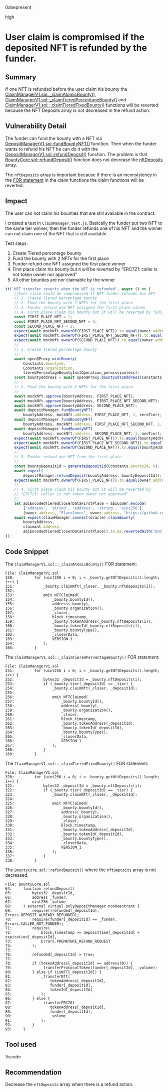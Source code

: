 0xbepresent

high

# User claim is compromised if the deposited NFT is refunded by the funder.

## Summary

If one NFT is refunded before the user claim his bounty the [ClaimManagerV1.sol::_claimAtomicBounty()](https://github.com/sherlock-audit/2023-02-openq/blob/main/contracts/ClaimManager/Implementations/ClaimManagerV1.sol#L123), [ClaimManagerV1.sol::_claimTieredPercentageBounty()](https://github.com/sherlock-audit/2023-02-openq/blob/main/contracts/ClaimManager/Implementations/ClaimManagerV1.sol#L203) and [ClaimManagerV1.sol::_claimTieredFixedBounty()](https://github.com/sherlock-audit/2023-02-openq/blob/main/contracts/ClaimManager/Implementations/ClaimManagerV1.sol#L278) functions will be reverted because the NFT Deposits array is not decreased in the refund action.

## Vulnerability Detail

The funder can fund the bounty with a NFT via [DepositManagerV1.sol::fundBountyNFT()](https://github.com/sherlock-audit/2023-02-openq/blob/main/contracts/DepositManager/Implementations/DepositManagerV1.sol#L113) function. Then when the funder wants to refund his NFT he can do it with the [DepositManagerV1.sol::refundDeposit()](https://github.com/sherlock-audit/2023-02-openq/blob/main/contracts/DepositManager/Implementations/DepositManagerV1.sol#L152) function. The problem is that [BountyCore.sol::refundDeposit()](https://github.com/sherlock-audit/2023-02-openq/blob/main/contracts/Bounty/Implementations/BountyCore.sol#L64) function does not decrease the [nftDeposits](https://github.com/sherlock-audit/2023-02-openq/blob/main/contracts/Bounty/Implementations/AtomicBountyV1.sol#L149) array.

The ```nftDeposits``` array is important because if there is an inconsistency in the [FOR statement](https://github.com/sherlock-audit/2023-02-openq/blob/main/contracts/ClaimManager/Implementations/ClaimManagerV1.sol#L320) in the claim functions the claim functions will be reverted.

## Impact

The user can not claim his bounties that are still available in the contract.

I created a test in ```ClaimManager.test.js```. Basically the funder put two NFT to the same tier winner, then the funder refunds one of his NFT and the winner can not claim one of the NFT that is still available.

Test steps:

1. Create Tiered percentage bounty
2. Fund the bounty with 2 NFTs for the first place
3. Funder refund one NFT assigned the first place winner
4. First place claim his bounty but it will be reverted by "ERC721: caller is not token owner nor approved"
5. All other bounties are nor claimable by the winner

```javascript
it('NFT transfer reverts when the NFT is refunded', async () => {
    //User claim could be compromised if NFT funder refunds his NFT
    // 1. Create Tiered percentage bounty
    // 2. Fund the bounty with 2 NFTs for the first place
    // 3. Funder refund one NFT assigned the first place winner
    // 4. First place claim his bounty but it will be reverted by "ERC721: caller is not token owner nor approved"
    const FIRST_PLACE_NFT = 1;
    const FIRST_PLACE_NFT_SECOND_NFT = 3;
    const SECOND_PLACE_NFT = 2;
    expect(await mockNft.ownerOf(FIRST_PLACE_NFT)).to.equal(owner.address);
    expect(await mockNft.ownerOf(FIRST_PLACE_NFT_SECOND_NFT)).to.equal(owner.address);
    expect(await mockNft.ownerOf(SECOND_PLACE_NFT)).to.equal(owner.address);
    //
    // 1. Create Tiered percentage bounty
    //
    await openQProxy.mintBounty(
        Constants.bountyId,
        Constants.organization,
        tieredPercentageBountyInitOperation_permissionless);
    const bountyAddress = await openQProxy.bountyIdToAddress(Constants.bountyId);
    //
    // 2. Fund the bounty with 2 NFTs for the first place
    //
    await mockNft.approve(bountyAddress, FIRST_PLACE_NFT);
    await mockNft.approve(bountyAddress, FIRST_PLACE_NFT_SECOND_NFT);
    await mockNft.approve(bountyAddress, SECOND_PLACE_NFT);
    await depositManager.fundBountyNFT(
        bountyAddress, mockNft.address, FIRST_PLACE_NFT, 1, zeroTier);
    await depositManager.fundBountyNFT(
        bountyAddress, mockNft.address, FIRST_PLACE_NFT_SECOND_NFT, 1, zeroTier);
    await depositManager.fundBountyNFT(
        bountyAddress, mockNft.address, SECOND_PLACE_NFT, 1, oneTier);
    expect(await mockNft.ownerOf(FIRST_PLACE_NFT)).to.equal(bountyAddress);
    expect(await mockNft.ownerOf(FIRST_PLACE_NFT_SECOND_NFT)).to.equal(bountyAddress);
    expect(await mockNft.ownerOf(SECOND_PLACE_NFT)).to.equal(bountyAddress);
    //
    // 3. Funder refund one NFT from the first place
    //
    const bountyDepositId = generateDepositId(Constants.bountyId, 0);
    await expect(
        depositManager.refundDeposit(bountyAddress, bountyDepositId));
    expect(await mockNft.ownerOf(FIRST_PLACE_NFT)).to.equal(owner.address);//refund NFT to owner
    //
    // 4. First place claim his bounty but it will be reverted by
    // "ERC721: caller is not token owner nor approved"
    //
    let abiEncodedTieredCloserDataFirstPlace = abiCoder.encode(
        ['address', 'string', 'address', 'string', 'uint256'],
        [owner.address, "FlacoJones", owner.address, "https://github.com/OpenQDev/OpenQ-Frontend/pull/398", 0]);
    await expect(claimManager.connect(oracle).claimBounty(
        bountyAddress,
        claimant.address,
        abiEncodedTieredCloserDataFirstPlace)).to.be.revertedWith("ERC721: caller is not token owner nor approved");
});
```


## Code Snippet

The ```ClaimManagerV1.sol::_claimAtomicBounty()``` FOR statement:

```solidity
File: ClaimManagerV1.sol
150:         for (uint256 i = 0; i < _bounty.getNftDeposits().length; i++) {
151:             _bounty.claimNft(_closer, _bounty.nftDeposits(i));
152: 
153:             emit NFTClaimed(
154:                 _bounty.bountyId(),
155:                 address(_bounty),
156:                 _bounty.organization(),
157:                 _closer,
158:                 block.timestamp,
159:                 _bounty.tokenAddress(_bounty.nftDeposits(i)),
160:                 _bounty.tokenId(_bounty.nftDeposits(i)),
161:                 _bounty.bountyType(),
162:                 _closerData,
163:                 VERSION_1
164:             );
165:         }
```

The ```ClaimManagerV1.sol::_claimTieredPercentageBounty()``` FOR statement:

```solidity
File: ClaimManagerV1.sol
251:         for (uint256 i = 0; i < _bounty.getNftDeposits().length; i++) {
252:             bytes32 _depositId = _bounty.nftDeposits(i);
253:             if (_bounty.tier(_depositId) == _tier) {
254:                 _bounty.claimNft(_closer, _depositId);
255: 
256:                 emit NFTClaimed(
257:                     _bounty.bountyId(),
258:                     address(_bounty),
259:                     _bounty.organization(),
260:                     _closer,
261:                     block.timestamp,
262:                     _bounty.tokenAddress(_depositId),
263:                     _bounty.tokenId(_depositId),
264:                     _bounty.bountyType(),
265:                     _closerData,
266:                     VERSION_1
267:                 );
268:             }
269:         }
```

The ```ClaimManagerV1.sol::_claimTieredFixedBounty()``` FOR statement:

```solidity
File: ClaimManagerV1.sol
320:         for (uint256 i = 0; i < _bounty.getNftDeposits().length; i++) {
321:             bytes32 _depositId = _bounty.nftDeposits(i);
322:             if (_bounty.tier(_depositId) == _tier) {
323:                 _bounty.claimNft(_closer, _depositId);
324: 
325:                 emit NFTClaimed(
326:                     _bounty.bountyId(),
327:                     address(_bounty),
328:                     _bounty.organization(),
329:                     _closer,
330:                     block.timestamp,
331:                     _bounty.tokenAddress(_depositId),
332:                     _bounty.tokenId(_depositId),
333:                     _bounty.bountyType(),
334:                     _closerData,
335:                     VERSION_1
336:                 );
337:             }
338:         }
```

The ```BountyCore.sol::refundDeposit()``` where the ```nftDeposits``` array is not decreased.

```solidity
File: BountyCore.sol
64:     function refundDeposit(
65:         bytes32 _depositId,
66:         address _funder,
67:         uint256 _volume
68:     ) external virtual onlyDepositManager nonReentrant {
69:         require(!refunded[_depositId], Errors.DEPOSIT_ALREADY_REFUNDED);
70:         require(funder[_depositId] == _funder, Errors.CALLER_NOT_FUNDER);
71:         require(
72:             block.timestamp >= depositTime[_depositId] + expiration[_depositId],
73:             Errors.PREMATURE_REFUND_REQUEST
74:         );
75: 
76:         refunded[_depositId] = true;
77: 
78:         if (tokenAddress[_depositId] == address(0)) {
79:             _transferProtocolToken(funder[_depositId], _volume);
80:         } else if (isNFT[_depositId]) {
81:             _transferNft(
82:                 tokenAddress[_depositId],
83:                 funder[_depositId],
84:                 tokenId[_depositId]
85:             );
86:         } else {
87:             _transferERC20(
88:                 tokenAddress[_depositId],
89:                 funder[_depositId],
90:                 _volume
91:             );
92:         }
93:     }
```

## Tool used

Vscode

## Recommendation

Decrease the ```nftDeposits``` array when there is a refund action.
